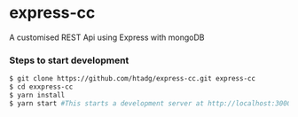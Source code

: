 # express-cc
A customised REST Api using Express with mongoDB

### Steps to start development
```bash
$ git clone https://github.com/htadg/express-cc.git express-cc
$ cd exxpress-cc
$ yarn install
$ yarn start #This starts a development server at http://localhost:3000
```
